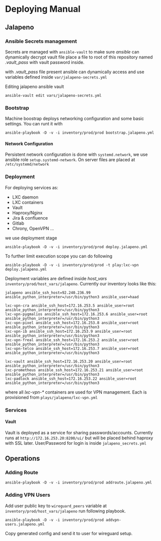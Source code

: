 # Deploying Manual

## Jalapeno

### Ansible Secrets management

Secrets are managed with `ansible-vault` to make sure _ansible_ can dynamically decrypt vault file place a file to root of this repository named *.vault_pass* with vault password inside.

with *.vault_pass* file present ansible can dynamically access and use variables defined inside `var/jalapeno-secrets.yml`

Editing jalapeno ansible vault

```
ansible-vault edit vars/jalapeno-secrets.yml
```

### Bootstrap

Machine boostrap deploys networking configuration and some basic settings. You can runt it with

```
ansible-playbook -D -v -i inventory/prod/prod bootstrap.jalapeno.yml
```

#### Network Configuration

Persistent network configuration is done with `systemd.network`, we use ansible role `setup.systemd-network`. On server files are placed at `/etc/systemd/network`

### Deployment

For deploying services as:

- LXC daemon
- LXC containers
- Vault
- Haproxy/Nginx
- Jira & confluence
- Gitlab
- Chrony, OpenVPN ...

we use deployment stage

```
ansible-playbook -D -v -i inventory/prod/prod deploy.jalapeno.yml
```

To further limit execution scope you can do following

```
ansible-playbook -D -v -i inventory/prod/prod -t play:lxc-vpn deploy.jalapeno.yml
```

Deployment variables are defined inside *host_vars* `inventory/prod/host_vars/jalapeno`. Currently our inventory looks like this:

```
jalapeno ansible_ssh_host=92.240.236.99 ansible_python_interpreter=/usr/bin/python3 ansible_user=haad

lxc-vpn-cra ansible_ssh_host=172.16.253.5 ansible_user=root ansible_python_interpreter=/usr/bin/python3
lxc-vpn-pygmalios ansible_ssh_host=172.16.253.6 ansible_user=root ansible_python_interpreter=/usr/bin/python3
lxc-vpn-pixel ansible_ssh_host=172.16.253.8 ansible_user=root ansible_python_interpreter=/usr/bin/python3
lxc-vpn-ib ansible_ssh_host=172.16.253.9 ansible_user=root ansible_python_interpreter=/usr/bin/python3
lxc-vpn-freal ansible_ssh_host=172.16.253.2 ansible_user=root ansible_python_interpreter=/usr/bin/python3
lxc-vpn-telco ansible_ssh_host=172.16.253.7 ansible_user=root ansible_python_interpreter=/usr/bin/python3

lxc-vault ansible_ssh_host=172.16.253.20 ansible_user=root ansible_python_interpreter=/usr/bin/python3
lxc-prometheus ansible_ssh_host=172.16.253.21 ansible_user=root ansible_python_interpreter=/usr/bin/python3
lxc-padlock ansible_ssh_host=172.16.253.22 ansible_user=root ansible_python_interpreter=/usr/bin/python3
```

where all _lxc-vpn-*_ containers are used for VPN management. Each is provisioned from `plays/jalapeno/lxc-vpn.yml`

### Services

#### Vault

Vault is deployed as a service for sharing passwords/accounts. Currently runs at `http://172.16.253.20:8200/ui/` but will be placed behind haproxy with SSL later. User/Password for login is inside `jalapeno_secrets.yml`

## Operations

### Adding Route

```
ansible-playbook -D -v -i inventory/prod/prod addroute.jalapeno.yml
```

### Adding VPN Users

Add user public key to `wireguard_peers` variable at `inventory/prod/host_vars/jalapeno` run following playbook.

```
ansible-playbook -D -v -i inventory/prod/prod addvpn-users.jalapeno.yml
```

Copy generated config and send it to user for wireguard setup.